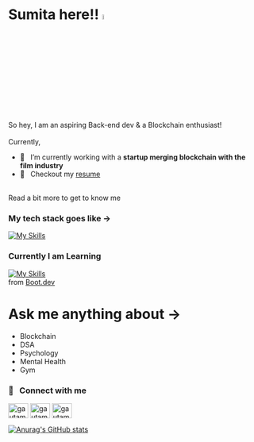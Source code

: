 
# Sumita here!! <a href="https://www.gautamkrishnar.com/"><img src="https://media.giphy.com/media/hvRJCLFzcasrR4ia7z/giphy.gif" width="5%"></a>

So hey, I am an aspiring Back-end dev  & a Blockchain enthusiast! 
<br> <br>
Currently,
<br>
- 🔭 &nbsp; I’m currently working with a  **startup merging blockchain with the film industry**
- 📝 &nbsp; Checkout my [resume](https://drive.google.com/file/d/1ZvJES2mxk3o-KocsuOqqYCt9Ll4ESRwb/view?usp=sharing)
<br>
Read a bit more to get to know me 

### My tech stack goes like ->

[![My Skills](https://skillicons.dev/icons?i=c,java,py,solidity,ai,linux,ubuntu,git,github)](https://skillicons.dev) 

### Currently I am Learning
[![My Skills](https://skillicons.dev/icons?i=py,ai,js,go,docker,flas,ts)](https://skillicons.dev) 
<br>
from [Boot.dev](https://www.boot.dev/tracks/backend)

# Ask me anything about -> 
- Blockchain
- DSA
- Psychology
- Mental Health
- Gym
  
### 🔗 &nbsp; Connect with me
<p align="left">
<a href="https://twitter.com/SumitaPathak1" target="blank"><img align="center" src="https://raw.githubusercontent.com/rahuldkjain/github-profile-readme-generator/master/src/images/icons/Social/twitter.svg" alt="gautamkrishnar" height="30" width="40" /></a>
<a href="https://linkedin.com/in/sumita-pathak-91699a215" target="blank"><img align="center" src="https://raw.githubusercontent.com/rahuldkjain/github-profile-readme-generator/master/src/images/icons/Social/linked-in-alt.svg" alt="gautamkrishnar" height="30" width="40" /></a>
<a href="https://instagram.com/codefit.io" target="blank"><img align="center" src="https://raw.githubusercontent.com/rahuldkjain/github-profile-readme-generator/master/src/images/icons/Social/instagram.svg" alt="gautamkrishnar" height="30" width="40" /></a>

[![Anurag's GitHub stats](https://github-readme-stats.vercel.app/api?username=httpsumita&theme=tokyonight&show_icons=true&show=prs_merged)](https://github.com/anuraghazra/github-readme-stats)

